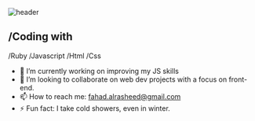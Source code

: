 ![header](https://res.cloudinary.com/drrqe1a7m/image/upload/v1601316766/Github/Githubheader_bhzp1m.png)

## /Coding with

/Ruby
/Javascript
/Html
/Css


- 🔭 I’m currently working on improving my JS skills 
- 👯 I’m looking to collaborate on web dev projects with a focus on front-end.
- 📫 How to reach me: fahad.alrasheed@gmail.com 
- ⚡ Fun fact: I take cold showers, even in winter. 
